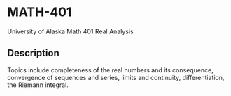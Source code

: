 # MATH-401
University of Alaska Math 401 Real Analysis

## Description
Topics include completeness of the real numbers and its consequence, convergence of sequences and series, limits and continuity, differentiation, the Riemann integral.


